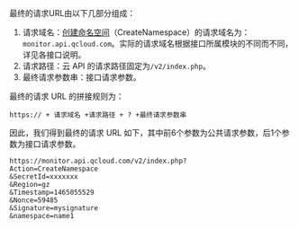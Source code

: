 最终的请求URL由以下几部分组成：
1. 请求域名：[创建命名空间](https://cloud.tencent.com/document/product/397/4234 )（CreateNamespace）的请求域名为：`monitor.api.qcloud.com`。实际的请求域名根据接口所属模块的不同而不同，详见各接口说明。
2. 请求路径：云 API 的请求路径固定为`/v2/index.php`。
3. 最终请求参数串：接口请求参数。

最终的请求 URL 的拼接规则为：
```
https:// + 请求域名 +请求路径 + ? +最终请求参数串
```
因此，我们得到最终的请求 URL 如下，其中前6个参数为公共请求参数，后1个参数为接口请求参数。

```
https://monitor.api.qcloud.com/v2/index.php?
Action=CreateNamespace
&SecretId=xxxxxxx
&Region=gz
&Timestamp=1465055529
&Nonce=59485
&Signature=mysignature
&namespace=name1
```
